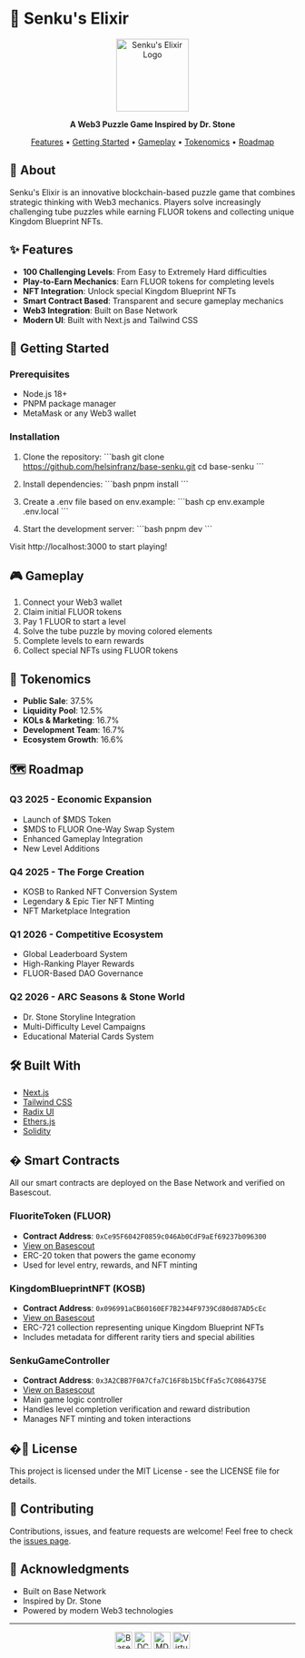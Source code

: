# 🧪 Senku's Elixir

<div align="center">
  <a href="https://senkuselixir.xyz">
    <picture>
      <img alt="Senku's Elixir Logo" src="https://senkuselixir.xyz/android-chrome-512x512.png" height="128">
    </picture>
  </a>
  <br />
  <p><strong>A Web3 Puzzle Game Inspired by Dr. Stone</strong></p>
  <p>
    <a href="#features">Features</a> •
    <a href="#getting-started">Getting Started</a> •
    <a href="#gameplay">Gameplay</a> •
    <a href="#tokenomics">Tokenomics</a> •
    <a href="#roadmap">Roadmap</a>
  </p>
</div>

## 📖 About

Senku's Elixir is an innovative blockchain-based puzzle game that combines strategic thinking with Web3 mechanics. Players solve increasingly challenging tube puzzles while earning FLUOR tokens and collecting unique Kingdom Blueprint NFTs.

## ✨ Features

- **100 Challenging Levels**: From Easy to Extremely Hard difficulties
- **Play-to-Earn Mechanics**: Earn FLUOR tokens for completing levels
- **NFT Integration**: Unlock special Kingdom Blueprint NFTs
- **Smart Contract Based**: Transparent and secure gameplay mechanics
- **Web3 Integration**: Built on Base Network
- **Modern UI**: Built with Next.js and Tailwind CSS

## 🚀 Getting Started

### Prerequisites

- Node.js 18+
- PNPM package manager
- MetaMask or any Web3 wallet

### Installation

1. Clone the repository:
   \`\`\`bash
   git clone https://github.com/helsinfranz/base-senku.git
   cd base-senku
   \`\`\`

2. Install dependencies:
   \`\`\`bash
   pnpm install
   \`\`\`

3. Create a .env file based on env.example:
   \`\`\`bash
   cp env.example .env.local
   \`\`\`

4. Start the development server:
   \`\`\`bash
   pnpm dev
   \`\`\`

Visit http://localhost:3000 to start playing!

## 🎮 Gameplay

1. Connect your Web3 wallet
2. Claim initial FLUOR tokens
3. Pay 1 FLUOR to start a level
4. Solve the tube puzzle by moving colored elements
5. Complete levels to earn rewards
6. Collect special NFTs using FLUOR tokens

## 💎 Tokenomics

- **Public Sale**: 37.5%
- **Liquidity Pool**: 12.5%
- **KOLs & Marketing**: 16.7%
- **Development Team**: 16.7%
- **Ecosystem Growth**: 16.6%

## 🗺️ Roadmap

### Q3 2025 - Economic Expansion

- Launch of $MDS Token
- $MDS to FLUOR One-Way Swap System
- Enhanced Gameplay Integration
- New Level Additions

### Q4 2025 - The Forge Creation

- KOSB to Ranked NFT Conversion System
- Legendary & Epic Tier NFT Minting
- NFT Marketplace Integration

### Q1 2026 - Competitive Ecosystem

- Global Leaderboard System
- High-Ranking Player Rewards
- FLUOR-Based DAO Governance

### Q2 2026 - ARC Seasons & Stone World

- Dr. Stone Storyline Integration
- Multi-Difficulty Level Campaigns
- Educational Material Cards System

## 🛠 Built With

- [Next.js](https://nextjs.org/)
- [Tailwind CSS](https://tailwindcss.com/)
- [Radix UI](https://www.radix-ui.com/)
- [Ethers.js](https://docs.ethers.org/v6/)
- [Solidity](https://soliditylang.org/)

## � Smart Contracts

All our smart contracts are deployed on the Base Network and verified on Basescout.

### FluoriteToken (FLUOR)

- **Contract Address**: `0xCe95F6042F0859c046Ab0CdF9aEf69237b096300`
- [View on Basescout](https://base-sepolia.blockscout.com/address/0xCe95F6042F0859c046Ab0CdF9aEf69237b096300)
- ERC-20 token that powers the game economy
- Used for level entry, rewards, and NFT minting

### KingdomBlueprintNFT (KOSB)

- **Contract Address**: `0x096991aCB60160EF7B2344F9739Cd80d87AD5cEc`
- [View on Basescout](https://base-sepolia.blockscout.com/address/0x096991aCB60160EF7B2344F9739Cd80d87AD5cEc)
- ERC-721 collection representing unique Kingdom Blueprint NFTs
- Includes metadata for different rarity tiers and special abilities

### SenkuGameController

- **Contract Address**: `0x3A2CBB7F0A7Cfa7C16F8b15bCfFa5c7C0864375E`
- [View on Basescout](https://base-sepolia.blockscout.com/address/0x3A2CBB7F0A7Cfa7C16F8b15bCfFa5c7C0864375E)
- Main game logic controller
- Handles level completion verification and reward distribution
- Manages NFT minting and token interactions

## �📄 License

This project is licensed under the MIT License - see the LICENSE file for details.

## 🤝 Contributing

Contributions, issues, and feature requests are welcome! Feel free to check the [issues page](https://github.com/helsinfranz/base-senku/issues).

## 💫 Acknowledgments

- Built on Base Network
- Inspired by Dr. Stone
- Powered by modern Web3 technologies

---

<div align="center">
  <img src="https://senkuselixir.xyz/brands/base.png" alt="Base Network" height="30"/>
  <img src="https://senkuselixir.xyz/brands/dcb.jpg" alt="DCB" height="30"/>
  <img src="https://senkuselixir.xyz/brands/mds.png" alt="MDS" height="30"/>
  <img src="https://senkuselixir.xyz/brands/virtuals.png" alt="Virtuals" height="30"/>
</div>
